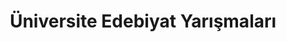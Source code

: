 ---
layout: category
headline: "Üniversite Öğrencileri Edebiyat Yarışmaları"
title: Üniversite Edebiyat Yarışmaları
key: "üniversite"
description: üniversite öğrencileri edebiyat yarışmaları 2020, edebiyat yarışmaları, edebiyat yarışması, üniversite yarışmaları
permalink: "universite-ogrencileri-edebiyat-yarismalari/"
---